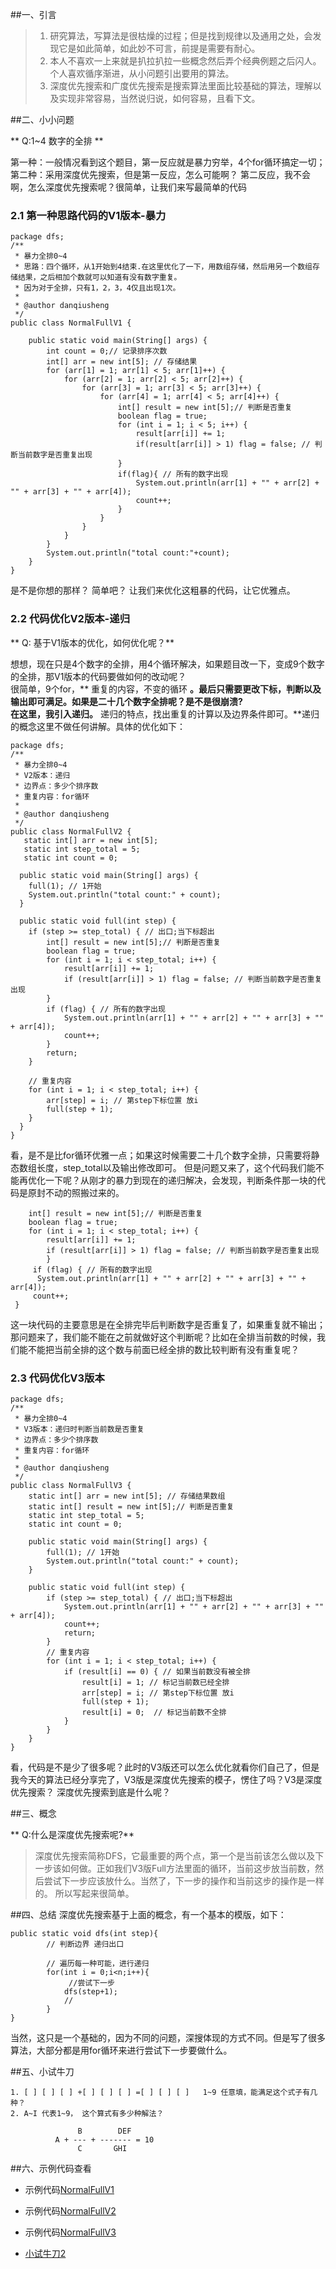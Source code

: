 ##一、引言

>1. 研究算法，写算法是很枯燥的过程；但是找到规律以及通用之处，会发现它是如此简单，如此妙不可言，前提是需要有耐心。
>2. 本人不喜欢一上来就是扒拉扒拉一些概念然后弄个经典例题之后闪人。个人喜欢循序渐进，从小问题引出要用的算法。
>3. 深度优先搜索和广度优先搜索是搜索算法里面比较基础的算法，理解以及实现非常容易，当然说归说，如何容易，且看下文。

##二、小小问题

** Q:1~4 数字的全排 **

第一种：一般情况看到这个题目，第一反应就是暴力穷举，4个for循环搞定一切；
第二种：采用深度优先搜索，但是第一反应，怎么可能啊？ 第二反应，我不会啊，怎么深度优先搜索呢？很简单，让我们来写最简单的代码

### 2.1 第一种思路代码的V1版本-暴力

````
package dfs;
/**
 * 暴力全排0~4
 * 思路：四个循环，从1开始到4结束.在这里优化了一下，用数组存储，然后用另一个数组存储结果，之后相加个数就可以知道有没有数字重复。
 * 因为对于全排，只有1，2，3，4仅且出现1次。
 *
 * @author danqiusheng
 */
public class NormalFullV1 {

    public static void main(String[] args) {
        int count = 0;// 记录排序次数
        int[] arr = new int[5]; // 存储结果
        for (arr[1] = 1; arr[1] < 5; arr[1]++) {
            for (arr[2] = 1; arr[2] < 5; arr[2]++) {
                for (arr[3] = 1; arr[3] < 5; arr[3]++) {
                    for (arr[4] = 1; arr[4] < 5; arr[4]++) {
                        int[] result = new int[5];// 判断是否重复
                        boolean flag = true;
                        for (int i = 1; i < 5; i++) {
                            result[arr[i]] += 1;
                            if(result[arr[i]] > 1) flag = false; // 判断当前数字是否重复出现
                        }
                        if(flag){ // 所有的数字出现
                            System.out.println(arr[1] + "" + arr[2] + "" + arr[3] + "" + arr[4]);
                            count++;
                        }
                    }
                }
            }
        }
        System.out.println("total count:"+count);
    }
}

````

 是不是你想的那样？ 简单吧？ 让我们来优化这粗暴的代码，让它优雅点。

### 2.2 代码优化V2版本-递归

** Q: 基于V1版本的优化，如何优化呢？**

想想，现在只是4个数字的全排，用4个循环解决，如果题目改一下，变成9个数字的全排，那V1版本的代码要做如何的改动呢？<br/>
很简单，9个for，** 重复的内容，不变的循环 **。最后只需要更改下标，判断以及输出即可满足。如果是二十几个数字全排呢？是不是很崩溃?<br/>
在这里，我引入递归。** 递归的特点，找出重复的计算以及边界条件即可。**递归的概念这里不做任何讲解。具体的优化如下：
````
package dfs;
/**
 * 暴力全排0~4
 * V2版本：递归
 * 边界点：多少个排序数
 * 重复内容：for循环
 *
 * @author danqiusheng
 */
public class NormalFullV2 {
   static int[] arr = new int[5];
   static int step_total = 5;
   static int count = 0;

  public static void main(String[] args) {
    full(1); // 1开始
    System.out.println("total count:" + count);
  }

  public static void full(int step) {
    if (step >= step_total) { // 出口;当下标超出
        int[] result = new int[5];// 判断是否重复
        boolean flag = true;
        for (int i = 1; i < step_total; i++) {
            result[arr[i]] += 1;
            if (result[arr[i]] > 1) flag = false; // 判断当前数字是否重复出现
        }
        if (flag) { // 所有的数字出现
            System.out.println(arr[1] + "" + arr[2] + "" + arr[3] + "" + arr[4]);
            count++;
        }
        return;
    }

    // 重复内容
    for (int i = 1; i < step_total; i++) {
        arr[step] = i; // 第step下标位置 放i
        full(step + 1);
    }
  }
}

````

看，是不是比for循环优雅一点；如果这时候需要二十几个数字全排，只需要将静态数组长度，step_total以及输出修改即可。
但是问题又来了，这个代码我们能不能再优化一下呢？从刚才的暴力到现在的递归解决，会发现，判断条件那一块的代码是原封不动的照搬过来的。
````
    int[] result = new int[5];// 判断是否重复
    boolean flag = true;
    for (int i = 1; i < step_total; i++) {
        result[arr[i]] += 1;
        if (result[arr[i]] > 1) flag = false; // 判断当前数字是否重复出现
        }
     if (flag) { // 所有的数字出现
      System.out.println(arr[1] + "" + arr[2] + "" + arr[3] + "" + arr[4]);
     count++;
 }

````
这一块代码的主要意思是在全排完毕后判断数字是否重复了，如果重复就不输出；
那问题来了，我们能不能在之前就做好这个判断呢？比如在全排当前数的时候，我们能不能把当前全排的这个数与前面已经全排的数比较判断有没有重复呢？


### 2.3 代码优化V3版本
````
package dfs;
/**
 * 暴力全排0~4
 * V3版本：递归时判断当前数是否重复
 * 边界点：多少个排序数
 * 重复内容：for循环
 *
 * @author danqiusheng
 */
public class NormalFullV3 {
    static int[] arr = new int[5]; // 存储结果数组
    static int[] result = new int[5];// 判断是否重复
    static int step_total = 5;
    static int count = 0;

    public static void main(String[] args) {
        full(1); // 1开始
        System.out.println("total count:" + count);
    }

    public static void full(int step) {
        if (step >= step_total) { // 出口;当下标超出
            System.out.println(arr[1] + "" + arr[2] + "" + arr[3] + "" + arr[4]);
            count++;
            return;
        }
        // 重复内容
        for (int i = 1; i < step_total; i++) {
            if (result[i] == 0) { // 如果当前数没有被全排
                result[i] = 1; // 标记当前数已经全排
                arr[step] = i; // 第step下标位置 放i
                full(step + 1);
                result[i] = 0;  // 标记当前数不全排
            }
        }
    }
}

````

看，代码是不是少了很多呢？此时的V3版还可以怎么优化就看你们自己了，但是我今天的算法已经分享完了，V3版是深度优先搜索的模子，愣住了吗？V3是深度优先搜索？ 深度优先搜索到底是什么呢？

##三、概念

** Q:什么是深度优先搜索呢?**

> 深度优先搜索简称DFS，它最重要的两个点，第一个是当前该怎么做以及下一步该如何做。正如我们V3版Full方法里面的循环，当前这步放当前数，然后尝试下一步应该放什么。当然了，下一步的操作和当前这步的操作是一样的。 所以写起来很简单。


##四、总结
深度优先搜索基于上面的概念，有一个基本的模版，如下：
````
public static void dfs(int step){
        // 判断边界 递归出口

        // 遍历每一种可能，进行递归
        for(int i = 0;i<n;i++){
             //尝试下一步
            dfs(step+1);
            // 
        }
}
````
当然，这只是一个基础的，因为不同的问题，深搜体现的方式不同。但是写了很多算法，大部分都是用for循环来进行尝试下一步要做什么。

##五、小试牛刀

	1. [ ] [ ] [ ] +[ ] [ ] [ ] =[ ] [ ] [ ]   1~9 任意填，能满足这个式子有几种？
	2. A~I 代表1~9， 这个算式有多少种解法？

                   B        DEF
              A + --- + ------- = 10
                   C       GHI

##六、示例代码查看
- 示例代码[NormalFullV1](https://github.com/danqiusheng/algorithm_practice/blob/master/src/dfs/NormalFullV1.java)

- 示例代码[NormalFullV2](https://github.com/danqiusheng/algorithm_practice/blob/master/src/dfs/NormalFullV2.java)
- 示例代码[NormalFullV3](https://github.com/danqiusheng/algorithm_practice/blob/master/src/dfs/NormalFullV3.java)
- [小试牛刀2](https://github.com/danqiusheng/algorithm_practice/blob/master/src/seven/Project_3.java)